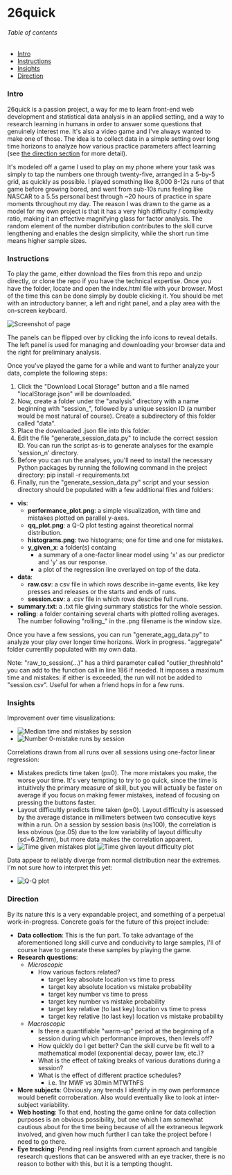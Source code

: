 # 26quick

###### Table of contents

* [Intro](#intro)
* [Instructions](#instructions)
* [Insights](#insights)
* [Direction](#direction)

### Intro

26quick is a passion project, a way for me to learn front-end web development and statistical data analysis in an applied setting, and a way to research learning in humans in order to answer some questions that genuinely interest me. It's also a video game and I've always wanted to make one of those. The idea is to collect data in a simple setting over long time horizons to analyze how various practice parameters affect learning (see [the direction section](#direction) for more detail).

It's modeled off a game I used to play on my phone where your task was simply to tap the numbers one through twenty-five, arranged in a 5-by-5 grid, as quickly as possible. I played something like 8,000 8-12s runs of that game before growing bored, and went from sub-10s runs feeling like NASCAR to a 5.5s personal best through ~20 hours of practice in spare moments throughout my day. The reason I was drawn to the game as a model for my own project is that it has a very high difficulty / complexity ratio, making it an effective magnifying glass for factor analysis. The random element of the number distribution contributes to the skill curve lengthening and enables the design simplicity, while the short run time means higher sample sizes.
 
### Instructions

To play the game, either download the files from this repo and unzip directly, or clone the repo if you have the technical expertise. Once you have the folder, locate and open the index.html file with your browser. Most of the time this can be done simply by double clicking it. You should be met with an introductory banner, a left and right panel, and a play area with the on-screen keyboard.

![Screenshot of page](images/screenshot.png)

The panels can be flipped over by clicking the info icons to reveal details. The left panel is used for managing and downloading your browser data and the right for preliminary analysis.

Once you've played the game for a while and want to further analyze your data, complete the following steps:
1) Click the "Download Local Storage" button and a file named "localStorage.json" will be downloaded.
2) Now, create a folder under the "analysis" directory with a name beginning with "session_", followed by a unique session ID (a number would be most natural of course). Create a subdirectory of this folder called "data".
3) Place the downloaded .json file into this folder.
4) Edit the file "generate_session_data.py" to include the correct session ID. You can run the script as-is to generate analyses for the example 'session_n' directory.
5) Before you can run the analyses, you'll need to install the necessary Python packages by running the following command in the project directory: pip install -r requirements.txt
6) Finally, run the "generate_session_data.py" script and your session directory should be populated with a few additional files and folders:
  * **vis**:
    - **performance_plot.png**: a simple visualization, with time and mistakes plotted on parallel y-axes.
    - **qq_plot.png**: a Q-Q plot testing against theoretical normal distribution.
    - **histograms.png**: two histograms; one for time and one for mistakes.
    - **y_given_x**: a folder(s) containg 
      + a summary of a one-factor linear model using 'x' as our predictor and 'y' as our response.
      + a plot of the regression line overlayed on top of the data.
  * **data**:
    - **raw.csv**: a csv file in which rows describe in-game events, like key presses and releases or the starts and ends of runs.
    - **session.csv**: a .csv file in which rows describe full runs.
  * **summary.txt**: a .txt file giving summary statistics for the whole session.
  * **rolling**: a folder containing several charts with plotted rolling averages. The number following "rolling_" in the .png filename is the window size.

Once you have a few sessions, you can run "generate_agg_data.py" to analyze your play over longer time horizons. Work in progress. "aggregate" folder currentlly populated with my own data.

Note: "raw_to_session(...)" has a third parameter called "outlier_threshhold" you can add to the function call in line 186 if needed. It imposes a maximum time and mistakes: if either is exceeded, the run will not be added to "session.csv". Useful for when a friend hops in for a few runs.

### Insights

Improvement over time visualizations:
* ![Median time and mistakes by session](analysis/aggregate/vis/agg_plot.png)
* ![Number 0-mistake runs by session](analysis/aggregate/vis/nom.png)

Correlations drawn from all runs over all sessions using one-factor linear regression:
* Mistakes predicts time taken (p≈0). The more mistakes you make, the worse your time. It's very tempting to try to go quick, since the time is intuitively the primary measure of skill, but you will actually be faster on average if you focus on making fewer mistakes, instead of focusing on pressing the buttons faster.
* Layout difficultly predicts time taken (p≈0). Layout difficulty is assessed by the average distance in millimeters between two consecutive keys within a run. On a session by session basis (n≲100), the correlation is less obvious (p≳.05) due to the low variability of layout difficulty (sd=6.26mm), but more data makes the correlation apparent.
* ![Time given mistakes plot](analysis/aggregate/time_given_mistakes/plot.png) ![Time given layout difficulty plot](analysis/aggregate/time_given_diff/plot.png)

Data appear to reliably diverge from normal distribution near the extremes. I'm not sure how to interpret this yet:
* ![Q-Q plot](analysis/aggregate/vis/qq_plot.png)


### Direction

By its nature this is a very expandable project, and something of a perpetual work-in-progress. Concrete goals for the future of this project include:
* **Data collection**: This is the fun part. To take advantage of the aforementioned long skill curve and conducivity to large samples, I'll of course have to generate these samples by playing the game.
* **Research questions**:
  - *Microscopic*
      + How various factors related?
        - target key absolute location vs time to press
        - target key absolute location vs mistake probability
        - target key number vs time to press
        - target key number vs mistake probability
        - target key relative (to last key) location vs time to press
        - target key relative (to last key) location vs mistake probability
  - *Macroscopic*
      + Is there a quantifiable "warm-up" period at the beginning of a session during which performance improves, then levels off?
      + How quickly do I get better? Can the skill curve be fit well to a mathematical model (exponential decay, power law, etc.)?
      + What is the effect of taking breaks of various durations during a session?
      + What is the effect of different practice schedules? 
        - i.e. 1hr MWF vs 30min MTWThFS
* **More subjects**: Obviously any trends I identify in my own performance would benefit corroberation. Also would eventually like to look at inter-subject variability.
* **Web hosting**: To that end, hosting the game online for data collection purposes is an obvious possibility, but one which I am somewhat cautious about for the time being because of all the extraneous legwork involved, and given how much further I can take the project before I need to go there.
* **Eye tracking**: Pending real insights from current aproach and tangible research questions that can be answered with an eye tracker, there is no reason to bother with this, but it is a tempting thought.

